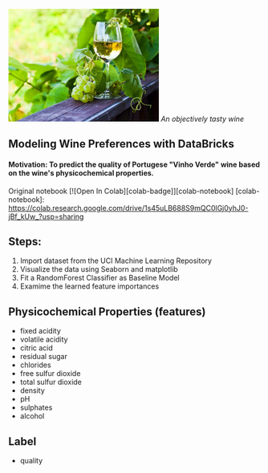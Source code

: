 <img src="./images/tastwine.jpg" width="300px"></img>
*An objectively tasty wine*

## Modeling Wine Preferences with DataBricks
#### Motivation: To predict the quality of Portugese "Vinho Verde" wine based on the wine's physicochemical properties.
Original notebook [![Open In Colab][colab-badge]][colab-notebook]
[colab-notebook]: <https://colab.research.google.com/drive/1s45uLB688S9mQC0lGj0yhJ0-jBf_kUw_?usp=sharing>

## Steps:
1. Import dataset from the UCI Machine Learning Repository
2. Visualize the data using Seaborn and matplotlib
3. Fit a RandomForest Classifier as Baseline Model
4. Examime the learned feature importances 

## Physicochemical Properties (features)
* fixed acidity
* volatile acidity 
* citric acid
* residual sugar
* chlorides
* free sulfur dioxide
* total sulfur dioxide
* density 
* pH
* sulphates
* alcohol

## Label
* quality
